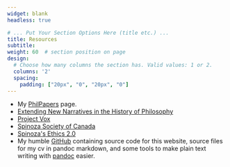 ```yaml
---
widget: blank
headless: true

# ... Put Your Section Options Here (title etc.) ...
title: Resources
subtitle:
weight: 60  # section position on page
design:
  # Choose how many columns the section has. Valid values: 1 or 2.
  columns: '2'
  spacing:
    padding: ["20px", "0", "20px", "0"]
---
```


- My [PhilPapers](https://philpeople.org/profiles/robbie-matyasi) page.
- [Extending New Narratives in the History of Philosophy](http://www.newnarrativesinphilosophy.net)
- [Project Vox](https://ssc.spinozism.org/resources.php)
- [Spinoza Society of Canada](https://ssc.spinozism.org/resources.php)
- [Spinoza's Ethics 2.0](https://ethics.spinozism.org)
- My humble [GitHub](https://github.com/robertmatyasi) containing source code for this website, source files for my cv in pandoc markdown, and some tools to make plain text writing with [pandoc](https://pandoc.org) easier.
